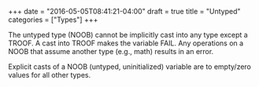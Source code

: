 +++
date = "2016-05-05T08:41:21-04:00"
draft = true
title = "Untyped"
categories = ["Types"]
+++

The untyped type (NOOB) cannot be implicitly cast into any type except a TROOF. A cast into TROOF makes the variable FAIL. Any operations on a NOOB that assume another type (e.g., math) results in an error.

Explicit casts of a NOOB (untyped, uninitialized) variable are to empty/zero values for all other types.